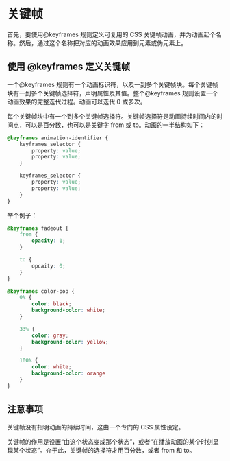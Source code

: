# 关键帧

首先，要使用@keyframes 规则定义可复用的 CSS 关键帧动画，并为动画起个名称。然后，通过这个名称把对应的动画效果应用到元素或伪元素上。

## 使用 @keyframes 定义关键帧

一个@keyframes 规则有一个动画标识符，以及一到多个关键帧块。每个关键帧块有一到多个关键帧选择符，声明属性及其值。整个@keyframes 规则设置一个动画效果的完整迭代过程。动画可以迭代 0 或多次。

每个关键帧块中有一个到多个关键帧选择符。关键帧选择符是动画持续时间内的时间点，可以是百分数，也可以是关键字 from 或 to。动画的一半结构如下：

```CSS
@keyframes animation-identifier {
    keyframes_selector {
        property: value;
        property: value;
    }

    keyframes_selector {
        property: value;
        property: value;
    }
}
```

举个例子：

```CSS
@keyframes fadeout {
    from {
        opacity: 1;
    }

    to {
        opcaity: 0;
    }
}

@keyframes color-pop {
    0% {
        color: black;
        background-color: white;
    }

    33% {
        color: gray;
        background-color: yellow;
    }

    100% {
        color: white;
        background-color: orange
    }
}
```

## 注意事项

关键帧没有指明动画的持续时间，这由一个专门的 CSS 属性设定。

关键帧的作用是设置“由这个状态变成那个状态”，或者“在播放动画的某个时刻呈现某个状态”。介于此，关键帧的选择符才用百分数，或者 from 和 to。

